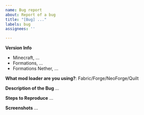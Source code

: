 ```yaml
---
name: Bug report
about: Report of a bug
title: "[Bug] ..."
labels: bug
assignees: ''

---
```


**Version Info**
- Minecraft, ...
- Formations, ...
- Formations Nether, ...

**What mod loader are you using?**: Fabric/Forge/NeoForge/Quilt

**Description of the Bug**
...

**Steps to Reproduce**
...

**Screenshots**
...
